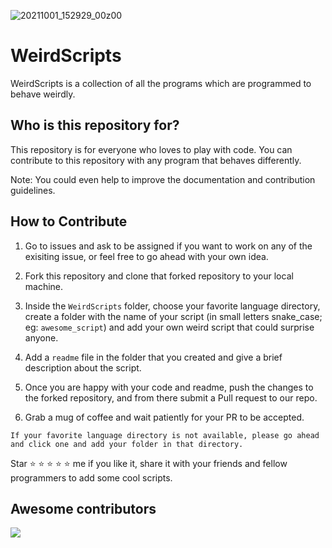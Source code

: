 ![20211001_152929_00z00](https://user-images.githubusercontent.com/42694653/135602171-07f5ea5c-e444-45cf-9106-b1c79a26b9d2.png)


# WeirdScripts
WeirdScripts is a collection of all the programs which are programmed to behave weirdly. 

## Who is this repository for?
  This repository is for everyone who loves to play with code. You can contribute to this repository with any program that behaves differently. 

Note: You could even help to improve the documentation and contribution guidelines. 

## How to Contribute 
1. Go to issues and ask to be assigned if you want to work on any of the exisiting issue, or feel free to go ahead with your own idea.

2. Fork this repository and clone that forked repository to your local machine.

3. Inside the `WeirdScripts` folder, choose your favorite language directory, create a folder with the name of your script (in small letters snake_case; eg: `awesome_script`) and add your own weird script that could surprise anyone.

4. Add a `readme` file in the folder that you created and give a brief description about the script.

5. Once you are happy with your code and readme, push the changes to the forked repository, and from there submit a Pull request to our repo. 

6. Grab a mug of coffee and wait patiently for your PR to be accepted. 

`
If your favorite language directory is not available, please go ahead and click one and add your folder in that directory.
`

Star ⭐ ⭐ ⭐ ⭐ ⭐ me if you like it, share it with your friends and fellow programmers to add some cool scripts.

## Awesome contributors
<a href="https://github.com/craplab/WeirdScripts/graphs/contributors">
  <img src="https://contrib.rocks/image?repo=craplab/WeirdScripts" />
</a>



